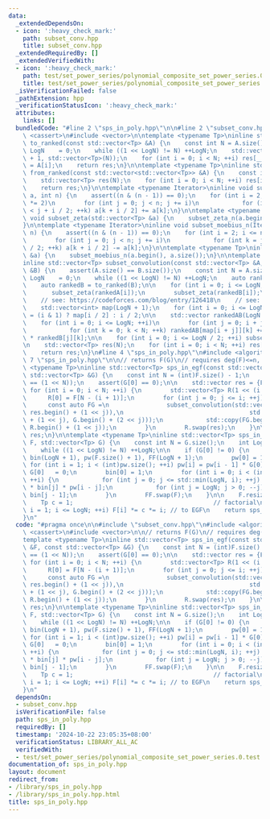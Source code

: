 ```yaml
---
data:
  _extendedDependsOn:
  - icon: ':heavy_check_mark:'
    path: subset_conv.hpp
    title: subset_conv.hpp
  _extendedRequiredBy: []
  _extendedVerifiedWith:
  - icon: ':heavy_check_mark:'
    path: test/set_power_series/polynomial_composite_set_power_series.0.test.cpp
    title: test/set_power_series/polynomial_composite_set_power_series.0.test.cpp
  _isVerificationFailed: false
  _pathExtension: hpp
  _verificationStatusIcon: ':heavy_check_mark:'
  attributes:
    links: []
  bundledCode: "#line 2 \"sps_in_poly.hpp\"\n\n#line 2 \"subset_conv.hpp\"\n\n#include\
    \ <cassert>\n#include <vector>\n\ntemplate <typename Tp>\ninline std::vector<std::vector<Tp>>\
    \ to_ranked(const std::vector<Tp> &A) {\n    const int N = A.size();\n    int\
    \ LogN    = 0;\n    while ((1 << LogN) != N) ++LogN;\n    std::vector res(LogN\
    \ + 1, std::vector<Tp>(N));\n    for (int i = 0; i < N; ++i) res[__builtin_popcount(i)][i]\
    \ = A[i];\n    return res;\n}\n\ntemplate <typename Tp>\ninline std::vector<Tp>\
    \ from_ranked(const std::vector<std::vector<Tp>> &A) {\n    const int N = A[0].size();\n\
    \    std::vector<Tp> res(N);\n    for (int i = 0; i < N; ++i) res[i] = A[__builtin_popcount(i)][i];\n\
    \    return res;\n}\n\ntemplate <typename Iterator>\ninline void subset_zeta_n(Iterator\
    \ a, int n) {\n    assert((n & (n - 1)) == 0);\n    for (int i = 2; i <= n; i\
    \ *= 2)\n        for (int j = 0; j < n; j += i)\n            for (int k = j; k\
    \ < j + i / 2; ++k) a[k + i / 2] += a[k];\n}\n\ntemplate <typename Tp>\ninline\
    \ void subset_zeta(std::vector<Tp> &a) {\n    subset_zeta_n(a.begin(), a.size());\n\
    }\n\ntemplate <typename Iterator>\ninline void subset_moebius_n(Iterator a, int\
    \ n) {\n    assert((n & (n - 1)) == 0);\n    for (int i = 2; i <= n; i *= 2)\n\
    \        for (int j = 0; j < n; j += i)\n            for (int k = j; k < j + i\
    \ / 2; ++k) a[k + i / 2] -= a[k];\n}\n\ntemplate <typename Tp>\ninline void subset_moebius(std::vector<Tp>\
    \ &a) {\n    subset_moebius_n(a.begin(), a.size());\n}\n\ntemplate <typename Tp>\n\
    inline std::vector<Tp> subset_convolution(const std::vector<Tp> &A, const std::vector<Tp>\
    \ &B) {\n    assert(A.size() == B.size());\n    const int N = A.size();\n    int\
    \ LogN    = 0;\n    while ((1 << LogN) != N) ++LogN;\n    auto rankedA = to_ranked(A);\n\
    \    auto rankedB = to_ranked(B);\n\n    for (int i = 0; i <= LogN; ++i) {\n \
    \       subset_zeta(rankedA[i]);\n        subset_zeta(rankedB[i]);\n    }\n\n\
    \    // see: https://codeforces.com/blog/entry/126418\n    // see: https://oeis.org/A025480\n\
    \    std::vector<int> map(LogN + 1);\n    for (int i = 0; i <= LogN; ++i) map[i]\
    \ = (i & 1) ? map[i / 2] : i / 2;\n\n    std::vector rankedAB(LogN / 2 + 1, std::vector<Tp>(N));\n\
    \    for (int i = 0; i <= LogN; ++i)\n        for (int j = 0; i + j <= LogN; ++j)\n\
    \            for (int k = 0; k < N; ++k) rankedAB[map[i + j]][k] += rankedA[i][k]\
    \ * rankedB[j][k];\n\n    for (int i = 0; i <= LogN / 2; ++i) subset_moebius(rankedAB[i]);\n\
    \n    std::vector<Tp> res(N);\n    for (int i = 0; i < N; ++i) res[i] = rankedAB[map[__builtin_popcount(i)]][i];\n\
    \    return res;\n}\n#line 4 \"sps_in_poly.hpp\"\n#include <algorithm>\n#line\
    \ 7 \"sps_in_poly.hpp\"\n\n// returns F(G)\n// requires deg(F)<=n, G(0)=0\ntemplate\
    \ <typename Tp>\ninline std::vector<Tp> sps_in_egf(const std::vector<Tp> &F, const\
    \ std::vector<Tp> &G) {\n    const int N = (int)F.size() - 1;\n    assert((int)G.size()\
    \ == (1 << N));\n    assert(G[0] == 0);\n\n    std::vector res = {F[N]};\n   \
    \ for (int i = 0; i < N; ++i) {\n        std::vector<Tp> R(1 << (i + 1));\n  \
    \      R[0] = F[N - (i + 1)];\n        for (int j = 0; j <= i; ++j) {\n      \
    \      const auto FG =\n                subset_convolution(std::vector(res.begin(),\
    \ res.begin() + (1 << j)),\n                                   std::vector(G.begin()\
    \ + (1 << j), G.begin() + (2 << j)));\n            std::copy(FG.begin(), FG.end(),\
    \ R.begin() + (1 << j));\n        }\n        R.swap(res);\n    }\n\n    return\
    \ res;\n}\n\ntemplate <typename Tp>\ninline std::vector<Tp> sps_in_poly(std::vector<Tp>\
    \ F, std::vector<Tp> G) {\n    const int N = G.size();\n    int LogN    = 0;\n\
    \    while ((1 << LogN) != N) ++LogN;\n\n    if (G[0] != 0) {\n        std::vector<Tp>\
    \ bin(LogN + 1), pw(F.size() + 1), FF(LogN + 1);\n        pw[0] = 1;\n       \
    \ for (int i = 1; i < (int)pw.size(); ++i) pw[i] = pw[i - 1] * G[0];\n       \
    \ G[0]   = 0;\n        bin[0] = 1;\n        for (int i = 0; i < (int)F.size();\
    \ ++i) {\n            for (int j = 0; j <= std::min(LogN, i); ++j) FF[j] += F[i]\
    \ * bin[j] * pw[i - j];\n            for (int j = LogN; j > 0; --j) bin[j] +=\
    \ bin[j - 1];\n        }\n        FF.swap(F);\n    }\n\n    F.resize(LogN + 1);\n\
    \    Tp c = 1;                                       // factorial\n    for (int\
    \ i = 1; i <= LogN; ++i) F[i] *= c *= i; // to EGF\n    return sps_in_egf(F, G);\n\
    }\n"
  code: "#pragma once\n\n#include \"subset_conv.hpp\"\n#include <algorithm>\n#include\
    \ <cassert>\n#include <vector>\n\n// returns F(G)\n// requires deg(F)<=n, G(0)=0\n\
    template <typename Tp>\ninline std::vector<Tp> sps_in_egf(const std::vector<Tp>\
    \ &F, const std::vector<Tp> &G) {\n    const int N = (int)F.size() - 1;\n    assert((int)G.size()\
    \ == (1 << N));\n    assert(G[0] == 0);\n\n    std::vector res = {F[N]};\n   \
    \ for (int i = 0; i < N; ++i) {\n        std::vector<Tp> R(1 << (i + 1));\n  \
    \      R[0] = F[N - (i + 1)];\n        for (int j = 0; j <= i; ++j) {\n      \
    \      const auto FG =\n                subset_convolution(std::vector(res.begin(),\
    \ res.begin() + (1 << j)),\n                                   std::vector(G.begin()\
    \ + (1 << j), G.begin() + (2 << j)));\n            std::copy(FG.begin(), FG.end(),\
    \ R.begin() + (1 << j));\n        }\n        R.swap(res);\n    }\n\n    return\
    \ res;\n}\n\ntemplate <typename Tp>\ninline std::vector<Tp> sps_in_poly(std::vector<Tp>\
    \ F, std::vector<Tp> G) {\n    const int N = G.size();\n    int LogN    = 0;\n\
    \    while ((1 << LogN) != N) ++LogN;\n\n    if (G[0] != 0) {\n        std::vector<Tp>\
    \ bin(LogN + 1), pw(F.size() + 1), FF(LogN + 1);\n        pw[0] = 1;\n       \
    \ for (int i = 1; i < (int)pw.size(); ++i) pw[i] = pw[i - 1] * G[0];\n       \
    \ G[0]   = 0;\n        bin[0] = 1;\n        for (int i = 0; i < (int)F.size();\
    \ ++i) {\n            for (int j = 0; j <= std::min(LogN, i); ++j) FF[j] += F[i]\
    \ * bin[j] * pw[i - j];\n            for (int j = LogN; j > 0; --j) bin[j] +=\
    \ bin[j - 1];\n        }\n        FF.swap(F);\n    }\n\n    F.resize(LogN + 1);\n\
    \    Tp c = 1;                                       // factorial\n    for (int\
    \ i = 1; i <= LogN; ++i) F[i] *= c *= i; // to EGF\n    return sps_in_egf(F, G);\n\
    }\n"
  dependsOn:
  - subset_conv.hpp
  isVerificationFile: false
  path: sps_in_poly.hpp
  requiredBy: []
  timestamp: '2024-10-22 23:05:35+08:00'
  verificationStatus: LIBRARY_ALL_AC
  verifiedWith:
  - test/set_power_series/polynomial_composite_set_power_series.0.test.cpp
documentation_of: sps_in_poly.hpp
layout: document
redirect_from:
- /library/sps_in_poly.hpp
- /library/sps_in_poly.hpp.html
title: sps_in_poly.hpp
---
```

